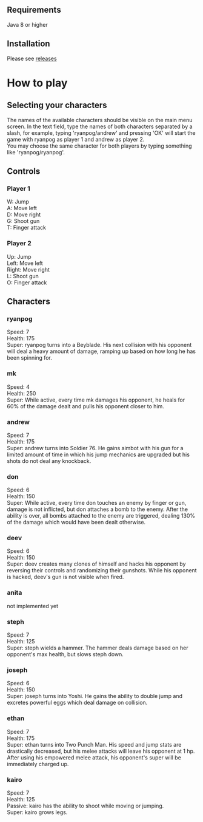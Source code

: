 ## Requirements

Java 8 or higher

## Installation

Please see [releases](https://github.com/DonYall/fight/releases/)

# How to play

## Selecting your characters

The names of the available characters should be visible on the main menu screen. In the text field, type the names of both characters separated by a slash, for example, typing 'ryanpog/andrew' and pressing 'OK' will start the game with ryanpog as player 1 and andrew as player 2.\
You may choose the same character for both players by typing something like 'ryanpog/ryanpog'.

## Controls

### Player 1
W: Jump\
A: Move left\
D: Move right\
G: Shoot gun\
T: Finger attack

### Player 2
Up: Jump\
Left: Move left\
Right: Move right\
L: Shoot gun\
O: Finger attack

## Characters

### ryanpog
Speed: 7\
Health: 175\
Super: ryanpog turns into a Beyblade. His next collision with his opponent will deal a heavy amount of damage, ramping up based on how long he has been spinning for.

### mk
Speed: 4\
Health: 250\
Super: While active, every time mk damages his opponent, he heals for 60% of the damage dealt and pulls his opponent closer to him.

### andrew
Speed: 7\
Health: 175\
Super: andrew turns into Soldier 76. He gains aimbot with his gun for a limited amount of time in which his jump mechanics are upgraded but his shots do not deal any knockback.

### don
Speed: 6\
Health: 150\
Super: While active, every time don touches an enemy by finger or gun, damage is not inflicted, but don attaches a bomb to the enemy. After the ability is over, all bombs attached to the enemy are triggered, dealing 130% of the damage which would have been dealt otherwise.

### deev
Speed: 6\
Health: 150\
Super: deev creates many clones of himself and hacks his opponent by reversing their controls and randomizing their gunshots. While his opponent is hacked, deev's gun is not visible when fired.

### anita
not implemented yet

### steph
Speed: 7\
Health: 125\
Super: steph wields a hammer. The hammer deals damage based on her opponent's max health, but slows steph down.

### joseph
Speed: 6\
Health: 150\
Super: joseph turns into Yoshi. He gains the ability to double jump and excretes powerful eggs which deal damage on collision.

### ethan
Speed: 7\
Health: 175\
Super: ethan turns into Two Punch Man. His speed and jump stats are drastically decreased, but his melee attacks will leave his opponent at 1 hp. After using his empowered melee attack, his opponent's super will be immediately charged up.

### kairo
Speed: 7\
Health: 125\
Passive: kairo has the ability to shoot while moving or jumping.\
Super: kairo grows legs. 
